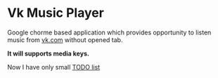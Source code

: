 # Vk Music Player
Google chorme based application which provides opportunity to listen music from [vk.com](https://vk.com/) without opened tab.

**It will supports media keys.**

Now I have only small [TODO list](docs/TODO.md)
